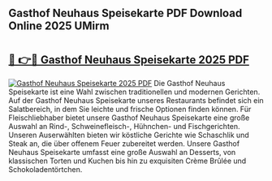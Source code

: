 ## Gasthof Neuhaus Speisekarte PDF Download Online 2025 UMirm

# <h2><a href="http://gc9nmc.nevu.top/?p=Gasthof+Neuhaus+Speisekarte">🔗 👉🔴 Gasthof Neuhaus Speisekarte 2025 PDF</a></h2>

[![Gasthof Neuhaus Speisekarte 2025 PDF](https://i.imgur.com/dBaPXMq.png)](http://gc9nmc.nevu.top/?p=Gasthof+Neuhaus+Speisekarte)
Die Gasthof Neuhaus Speisekarte ist eine Wahl zwischen traditionellen und modernen Gerichten. Auf der Gasthof Neuhaus Speisekarte unseres Restaurants befindet sich ein Salatbereich, in dem Sie leichte und frische Optionen finden können. Für Fleischliebhaber bietet unsere Gasthof Neuhaus Speisekarte eine große Auswahl an Rind-, Schweinefleisch-, Hühnchen- und Fischgerichten. Unseren Auserwählten bieten wir köstliche Gerichte wie Schaschlik und Steak an, die über offenem Feuer zubereitet werden. Unsere Gasthof Neuhaus Speisekarte umfasst eine große Auswahl an Desserts, von klassischen Torten und Kuchen bis hin zu exquisiten Crème Brûlée und Schokoladentörtchen.
